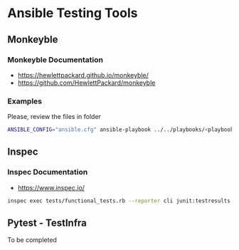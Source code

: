 # Ansible Testing Tools

## Monkeyble

### Monkeyble Documentation

- <https://hewlettpackard.github.io/monkeyble/>
- <https://github.com/HewlettPackard/monkeyble>

### Examples

Please, review the files in <Monkeyble/> folder

```bash
ANSIBLE_CONFIG="ansible.cfg" ansible-playbook ../../playbooks/<playbooks_subfolder>/<playbook_to_test>.yml -e "@monkeyble_scenarios.yml" -e "monkeyble_scenario=validate_test_1"
```

## Inspec

### Inspec Documentation

- <https://www.inspec.io/>

```bash
inspec exec tests/functional_tests.rb --reporter cli junit:testresults.xml html:report.html --chef-license accept
```

## Pytest - TestInfra

To be completed
